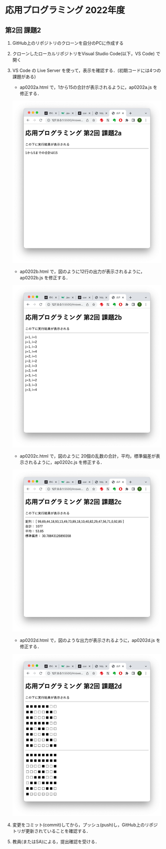 # 応用プログラミング 2022年度

## 第2回 課題2

1. GitHub上のリポジトリのクローンを自分のPCに作成する

1. クローンしたローカルリポジトリをVisual Studio Code(以下，VS Code) で開く

1. VS Code の Live Server を使って，表示を確認する．(初期コードには4つの課題がある)

    * ap0202a.html で，1から15の合計が表示されるように，ap0202a.js を修正する．

    ![合計](ap20220202a.png)

    * ap0202b.html で，図のように12行の出力が表示されるように，ap0202b.js を修正する．

    ![ループ](ap20220202b.png)


    * ap0202c.html で，図のように 20個の乱数の合計，平均，標準偏差が表示されるように，ap0202c.js を修正する．

    ![合計](ap20220202c.png)

    * ap0202d.html で，図のような出力が表示されるように，ap0202d.js を修正する．

    ![合計](ap20220202d.png)

1. 変更をコミット(commit)してから，プッシュ(push)し，GitHub上のリポジトリが更新されていることを確認する．

1. 教員(またはSA)による，提出確認を受ける．